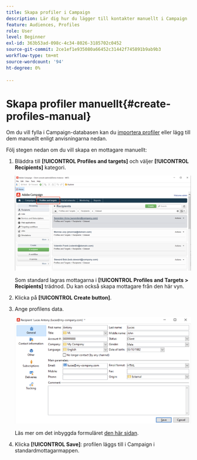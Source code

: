 ```yaml
---
title: Skapa profiler i Campaign
description: Lär dig hur du lägger till kontakter manuellt i Campaign
feature: Audiences, Profiles
role: User
level: Beginner
exl-id: 363b53ad-098c-4c34-8026-3185702c0452
source-git-commit: 2ce1ef1e935080a66452c31442f745891b9ab9b3
workflow-type: tm+mt
source-wordcount: '94'
ht-degree: 0%

---
```


# Skapa profiler manuellt{#create-profiles-manual}

Om du vill fylla i Campaign-databasen kan du [importera profiler](import-profiles.md) eller lägg till dem manuellt enligt anvisningarna nedan.

Följ stegen nedan om du vill skapa en mottagare manuellt:

1. Bläddra till **[!UICONTROL Profiles and targets]** och väljer **[!UICONTROL Recipients]** kategori.

   ![](assets/profiles-and-targets.png)

   Som standard lagras mottagarna i **[!UICONTROL Profiles and Targets > Recipients]** trädnod. Du kan också skapa mottagare från den här vyn.

1. Klicka på **[!UICONTROL Create button]**.
1. Ange profilens data.

   ![](assets/new-recipient.png)

   Läs mer om det inbyggda formuläret [den här sidan](view-profiles.md#edit-a-profiles).

1. Klicka **[!UICONTROL Save]**: profilen läggs till i Campaign i standardmottagarmappen.
